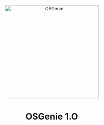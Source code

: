 <p align="center">  
    <img alt="OSGenie" height="300" src="https://i.ibb.co/YNjpLbP/Untitled-3.png">
    <h1 align="center">OSGenie 1.O</h1>
</p>